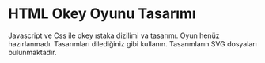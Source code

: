 # HTML Okey Oyunu Tasarımı
Javascript ve Css ile okey ıstaka dizilimi va tasarımı. Oyun henüz hazırlanmadı. Tasarımları dilediğiniz gibi kullanın.
Tasarımların SVG dosyaları bulunmaktadır.
